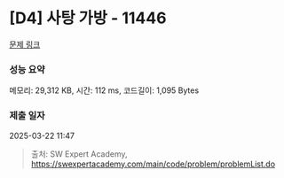 # [D4] 사탕 가방 - 11446 

[문제 링크](https://swexpertacademy.com/main/code/problem/problemDetail.do?contestProbId=AXdHxTNqC2IDFAS5) 

### 성능 요약

메모리: 29,312 KB, 시간: 112 ms, 코드길이: 1,095 Bytes

### 제출 일자

2025-03-22 11:47



> 출처: SW Expert Academy, https://swexpertacademy.com/main/code/problem/problemList.do